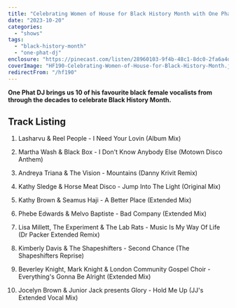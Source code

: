 ```yaml
---
title: "Celebrating Women of House for Black History Month with One Phat DJ"
date: "2023-10-20"
categories:
  - "shows"
tags:
  - "black-history-month"
  - "one-phat-dj"
enclosure: "https://pinecast.com/listen/28960103-9f4b-48c1-8dc0-2fa6a4de1631.mp3 59902469 audio/mpeg "
coverImage: "HF190-Celebrating-Women-of-House-for-Black-History-Month.jpg"
redirectFrom: "/hf190"
---
```


**One Phat DJ brings us 10 of his favourite black female vocalists from through the decades to celebrate Black History Month.**

## Track Listing

1. Lasharvu & Reel People - I Need Your Lovin (Album Mix)

2. Martha Wash & Black Box - I Don't Know Anybody Else (Motown Disco Anthem)

3. Andreya Triana & The Vision - Mountains (Danny Krivit Remix)

4. Kathy Sledge & Horse Meat Disco - Jump Into The Light (Original Mix)

5. Kathy Brown & Seamus Haji - A Better Place (Extended Mix)

6. Phebe Edwards & Melvo Baptiste - Bad Company (Extended Mix)

7. Lisa Millett, The Experiment & The Lab Rats - Music Is My Way Of Life (Dr Packer Extended Remix)

8. Kimberly Davis & The Shapeshifters - Second Chance (The Shapeshifters Reprise)

9. Beverley Knight, Mark Knight & London Community Gospel Choir - Everything's Gonna Be Alright (Extended Mix)

10. Jocelyn Brown & Junior Jack presents Glory - Hold Me Up (JJ's Extended Vocal Mix)
